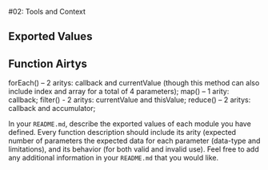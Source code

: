 #02: Tools and Context

##  Exported Values

## Function Airtys
forEach() – 2 aritys: callback and currentValue (though this method can also include index and array for a total of 4 parameters);
map() – 1 arity: callback;
filter() - 2 aritys: currentValue and thisValue;
reduce() – 2 aritys: callback and accumulator;



In your `README.md`, describe the exported values of each module you have defined. Every function description should include its arity (expected number of parameters the expected data for each parameter (data-type and limitations), and its behavior (for both valid and invalid use). Feel free to add any additional information in your `README.md` that you would like.
